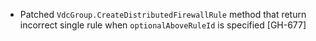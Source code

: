 * Patched `VdcGroup.CreateDistributedFirewallRule` method that return incorrect single rule when
  `optionalAboveRuleId` is specified [GH-677]
